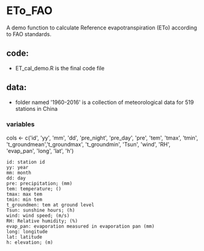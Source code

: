 # ETo_FAO
A demo function to calculate Reference evapotranspiration (ETo) according to FAO standards.


## code:
  - ET_cal_demo.R is the final code file

## data:
  - folder named '1960-2016' is a collection of meteorological data for 
    519 stations in China


### variables
cols <- c('id', 'yy', 'mm', 'dd', 'pre_night', 'pre_day', 'pre', 
          'tem', 'tmax', 'tmin', 't_groundmean','t_groundmax', 't_groundmin', 
          'Tsun', 'wind', 'RH', 'evap_pan', 'long', 'lat', 'h')
```
id: station id
yy: year
mm: month
dd: day
pre: precipitation; (mm)
tem: temperature; ()
tmax: max tem
tmin: min tem
t_groundmen: tem at ground level
Tsun: sunshine hours; (h)
wind: wind speed; (m/s)
RH: Relative humidity; (%)
evap_pan: evaporation measured in evaporation pan (mm)
long: longitude
lat: latitude
h: elevation; (m)
```
